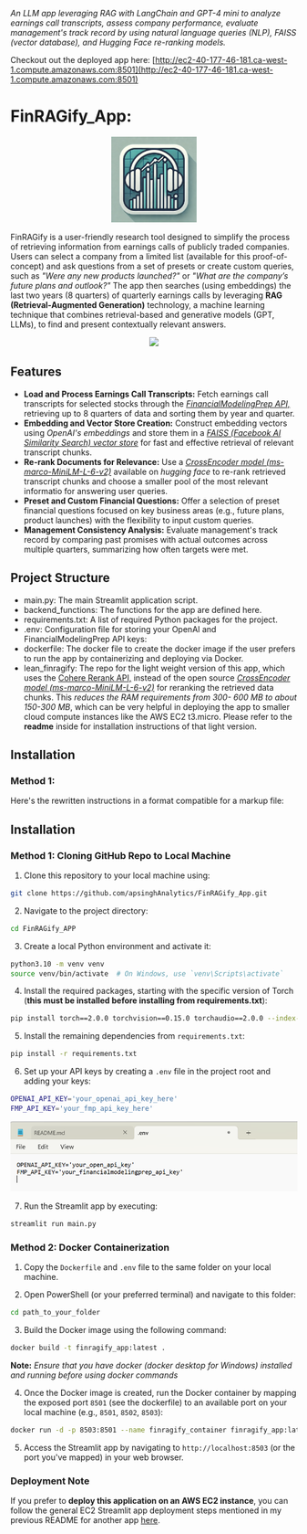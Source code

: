 *An LLM app leveraging RAG with LangChain and GPT-4 mini to analyze earnings call transcripts, assess company performance, evaluate management's track record by using natural language queries (NLP), FAISS (vector database), and Hugging Face re-ranking models.*

Checkout out the deployed app here: [http://ec2-40-177-46-181.ca-west-1.compute.amazonaws.com:8501](http://ec2-40-177-46-181.ca-west-1.compute.amazonaws.com:8501)


# FinRAGify_App: 

<p align="center"> <img width="150" src="https://raw.githubusercontent.com/apsinghAnalytics/FinRAGify_App/main/images/finragify.png"> </p>

FinRAGify is a user-friendly research tool designed to simplify the process of retrieving information from earnings calls of publicly traded companies. Users can select a company from a limited list (available for this proof-of-concept) and ask questions from a set of presets or create custom queries, such as *"Were any new products launched?"* or *"What are the company’s future plans and outlook?"* The app then searches (using embeddings) the last two years (8 quarters) of quarterly earnings calls by leveraging **RAG (Retrieval-Augmented Generation)** technology, a machine learning technique that combines retrieval-based and generative models (GPT, LLMs), to find and present contextually relevant answers.

<p align="center"> <img width="600" src="https://raw.githubusercontent.com/apsinghAnalytics/FinRAGify_App/main/finragify_UI.png"> </p>


## Features

- **Load and Process Earnings Call Transcripts:** Fetch earnings call transcripts for selected stocks through the [*FinancialModelingPrep API,*](https://site.financialmodelingprep.com/developer/docs#earnings-transcripts) retrieving up to 8 quarters of data and sorting them by year and quarter.
- **Embedding and Vector Store Creation:** Construct embedding vectors using *OpenAI's embeddings* and store them in a [*FAISS (Facebook AI Similarity Search) vector store*](https://python.langchain.com/v0.2/docs/integrations/vectorstores/faiss/) for fast and effective retrieval of relevant transcript chunks.
- **Re-rank Documents for Relevance:** Use a [*CrossEncoder model (ms-marco-MiniLM-L-6-v2)*](https://huggingface.co/cross-encoder/ms-marco-MiniLM-L-6-v2) available on *hugging face* to re-rank retrieved transcript chunks and choose a smaller pool of the most relevant informatio for answering user queries.
- **Preset and Custom Financial Questions:** Offer a selection of preset financial questions focused on key business areas (e.g., future plans, product launches) with the flexibility to input custom queries.
- **Management Consistency Analysis:** Evaluate management's track record by comparing past promises with actual outcomes across multiple quarters, summarizing how often targets were met.

## Project Structure

- main.py: The main Streamlit application script.
- backend_functions: The functions for the app are defined here. 
- requirements.txt: A list of required Python packages for the project.
- .env: Configuration file for storing your OpenAI and FinancialModelingPrep API keys:  
- dockerfile: The docker file to create the docker image if the user prefers to run the app by containerizing and deploying via Docker.
- lean_finragify: The repo for the light weight version of this app, which uses the [Cohere Rerank API,](https://docs.cohere.com/reference/rerank) instead of the open source [*CrossEncoder model (ms-marco-MiniLM-L-6-v2)*](https://huggingface.co/cross-encoder/ms-marco-MiniLM-L-6-v2) for reranking the retrieved data chunks. This *reduces the RAM requirements from 300- 600 MB to about 150-300 MB*, which can be very helpful in deploying the app to smaller cloud compute instances like the AWS EC2 t3.micro. Please refer to the **readme** inside for installation instructions of that light version. 

## Installation

### Method 1: 


Here's the rewritten instructions in a format compatible for a markup file:

## Installation

### Method 1: Cloning GitHub Repo to Local Machine

1. Clone this repository to your local machine using:

```bash
git clone https://github.com/apsinghAnalytics/FinRAGify_App.git
```

2. Navigate to the project directory:

```bash
cd FinRAGify_APP
```

3. Create a local Python environment and activate it:

```bash
python3.10 -m venv venv
source venv/bin/activate  # On Windows, use `venv\Scripts\activate`
```

4. Install the required packages, starting with the specific version of Torch (**this must be installed before installing from requirements.txt**):

```bash
pip install torch==2.0.0 torchvision==0.15.0 torchaudio==2.0.0 --index-url https://download.pytorch.org/whl/cpu
```

5. Install the remaining dependencies from `requirements.txt`:

```bash
pip install -r requirements.txt
```

6. Set up your API keys by creating a `.env` file in the project root and adding your keys:

```bash
OPENAI_API_KEY='your_openai_api_key_here'
FMP_API_KEY='your_fmp_api_key_here'
```

<p align="center"> <img width="600" src="https://raw.githubusercontent.com/apsinghAnalytics/FinRAGify_App/main/images/env_file.png"> </p>

7. Run the Streamlit app by executing:

```bash
streamlit run main.py
```

### Method 2: Docker Containerization

1. Copy the `Dockerfile` and `.env` file to the same folder on your local machine.

2. Open PowerShell (or your preferred terminal) and navigate to this folder:

```bash
cd path_to_your_folder
```

3. Build the Docker image using the following command:

```bash
docker build -t finragify_app:latest .
```
**Note:** *Ensure that you have docker (docker desktop for Windows) installed and running before using docker commands*

4. Once the Docker image is created, run the Docker container by mapping the exposed port `8501` (see the dockerfile) to an available port on your local machine (e.g., `8501`, `8502`, `8503`):

```bash
docker run -d -p 8503:8501 --name finragify_container finragify_app:latest #this maps 8503 of local machine to exposed port 8501 of the app
```

5. Access the Streamlit app by navigating to `http://localhost:8503` (or the port you've mapped) in your web browser.

### Deployment Note

If you prefer to **deploy this application on an AWS EC2 instance**, you can follow the general EC2 Streamlit app deployment steps mentioned in my previous README for another app [here](https://github.com/apsinghAnalytics/streamlit_VentureGen).


